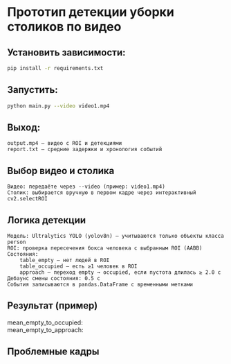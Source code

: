 # Прототип детекции уборки столиков по видео

## Установить зависимости:

```bash
pip install -r requirements.txt
```
## Запустить:

```bash
python main.py --video video1.mp4
```
## Выход:

    output.mp4 — видео с ROI и детекциями
    report.txt — средние задержки и хронология событий

## Выбор видео и столика
    Видео: передаёте через --video (пример: video1.mp4)
    Столик: выбирается вручную в первом кадре через интерактивный cv2.selectROI

## Логика детекции

    Модель: Ultralytics YOLO (yolov8n) — учитываются только объекты класса person
    ROI: проверка пересечения бокса человека с выбранным ROI (AABB)
    Состояния:
        table_empty — нет людей в ROI
        table_occupied — есть ≥1 человек в ROI
        approach — переход empty → occupied, если пустота длилась ≥ 2.0 с
    Дебаунс смены состояния: 0.5 с
    События записываются в pandas.DataFrame с временными метками

## Результат (пример)
mean_empty_to_occupied:  
mean_empty_to_approach:  

## Проблемные кадры
